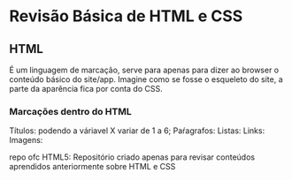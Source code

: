 # Revisão Básica de HTML e CSS
## HTML
É um linguagem de marcação, serve para apenas para dizer ao browser o conteúdo básico do site/app. Imagine como se fosse o esqueleto do site, a parte da aparência fica por conta do CSS.

### Marcações dentro do HTML
Títulos: podendo a váriavel X variar de 1 a 6;
Paŕagrafos:
Listas:
Links:
Imagens: 

repo ofc HTML5:
Repositório criado apenas para revisar conteúdos aprendidos anteriormente sobre HTML e CSS
